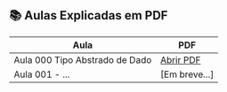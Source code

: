 ## 📚 Aulas Explicadas em PDF

| Aula | PDF |
|------|-----|
| Aula 000 Tipo Abstrado de Dado | [Abrir PDF](https://github.com/PauloHenriquesf-dev/testeEapaga/raw/main/aulas_explicadas_pdf/aula000-tipo-abstrato-dados.pdf) |
| Aula 001 - ... | [Em breve...] |
